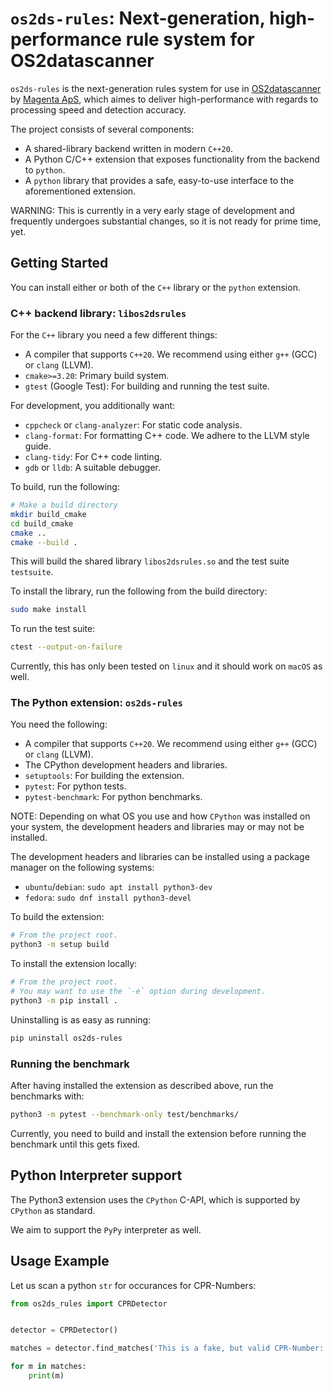 # `os2ds-rules`: Next-generation, high-performance rule system for OS2datascanner

`os2ds-rules` is the next-generation rules system for use in [OS2datascanner](https://os2datascanner.dk/en/)
by [Magenta ApS](https://www.magenta.dk/), which aimes to deliver high-performance
with regards to processing speed and detection accuracy.

The project consists of several components: 

- A shared-library backend written in modern `C++20`.
- A Python C/C++ extension that exposes functionality from the backend to `python`.
- A `python` library that provides a safe, easy-to-use interface to the aforementioned extension.

WARNING: This is currently in a very early stage of development and frequently undergoes
substantial changes, so it is not ready for prime time, yet.

## Getting Started

You can install either or both of the `C++` library or the `python` extension.

### C++ backend library: `libos2dsrules`

For the `C++` library you need a few different things:

- A compiler that supports `C++20`. We recommend using either `g++` (GCC) or `clang` (LLVM).
- `cmake>=3.20`: Primary build system.
- `gtest` (Google Test): For building and running the test suite.

For development, you additionally want:

- `cppcheck` or `clang-analyzer`: For static code analysis.
- `clang-format`: For formatting C++ code. We adhere to the LLVM style guide.
- `clang-tidy`: For C++ code linting.
- `gdb` or `lldb`: A suitable debugger.

To build, run the following:

```sh
# Make a build directory 
mkdir build_cmake
cd build_cmake
cmake ..
cmake --build .
```

This will build the shared library `libos2dsrules.so` and the test suite `testsuite`.

To install the library, run the following from the build directory:

```sh
sudo make install
```

To run the test suite:

```sh
ctest --output-on-failure
```

Currently, this has only been tested on `linux` and it should work on `macOS` as well.

### The Python extension: `os2ds-rules`

You need the following:

- A compiler that supports `C++20`. We recommend using either `g++` (GCC) or `clang` (LLVM).
- The CPython development headers and libraries.
- `setuptools`: For building the extension.
- `pytest`: For python tests.
- `pytest-benchmark`: For python benchmarks.

NOTE: Depending on what OS you use and how `CPython` was installed on your system,
the development headers and libraries may or may not be installed.

The development headers and libraries can be installed using a package manager on the 
following systems:

- `ubuntu`/`debian`: `sudo apt install python3-dev`
- `fedora`: `sudo dnf install python3-devel`

To build the extension:

```sh
# From the project root.
python3 -m setup build
```

To install the extension locally:

```sh
# From the project root.
# You may want to use the `-e` option during development.
python3 -m pip install .
```

Uninstalling is as easy as running:

```sh
pip uninstall os2ds-rules
```

### Running the benchmark

After having installed the extension as described above, run the benchmarks with:

```sh
python3 -m pytest --benchmark-only test/benchmarks/
```

Currently, you need to build and install the extension before running the benchmark
until this gets fixed.

## Python Interpreter support

The Python3 extension uses the `CPython` C-API, which is supported by
`CPython` as standard.

We aim to support the `PyPy` interpreter as well.

## Usage Example

Let us scan a python `str` for occurances for CPR-Numbers:

```python
from os2ds_rules import CPRDetector


detector = CPRDetector()

matches = detector.find_matches('This is a fake, but valid CPR-Number: 1111111118')

for m in matches:
	print(m)
```
